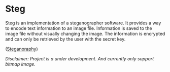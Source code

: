 # Steg
  Steg is an implementation of a steganographer software. It provides a way to encode text information to an image file. 
  Information is saved to the image file without visually changing the image. The information is encrypted and can only be retrieved by the user with the secret key.
  
  ([Steganoraphy](https://en.wikipedia.org/wiki/Steganography))
  
  *Disclaimer: Project is a under development. And currently only support bitmap image.*
